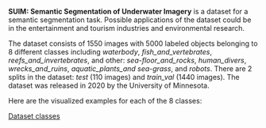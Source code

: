 **SUIM: Semantic Segmentation of Underwater Imagery** is a dataset for a semantic segmentation task. Possible applications of the dataset could be in the entertainment and tourism industries and environmental research. 

The dataset consists of 1550 images with 5000 labeled objects belonging to 8 different classes including *waterbody*, *fish_and_vertebrates*, *reefs_and_invertebrates*, and other: *sea-floor_and_rocks*, *human_divers*, *wrecks_and_ruins*, *aquatic_plants_and sea-grass*, and *robots*. There are 2 splits in the dataset: *test* (110 images) and *train_val* (1440 images). The dataset was released in 2020 by the University of Minnesota.

Here are the visualized examples for each of the 8 classes:

[Dataset classes](https://github.com/dataset-ninja/suim/raw/main/visualizations/classes_preview.webm)

